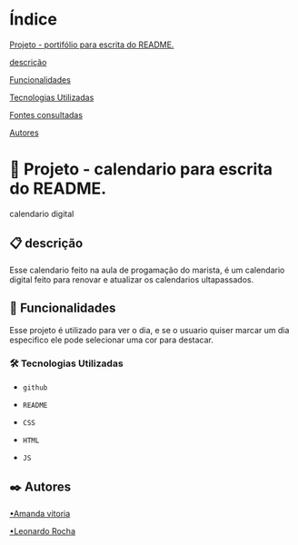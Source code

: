 
 

# Índice

[Projeto - portifólio para escrita do README.](#projeto---portif%C3%B3lio-para-escrita-do-readme)  

[descrição](#descri%C3%A7%C3%A3o)  

[Funcionalidades](#funcionalidades)    

[Tecnologias Utilizadas](#tecnologias-utilizadas)  

[Fontes consultadas](#fontes-consultadas)    

[Autores](#autores)  

 

#  📅 Projeto - calendario para escrita do README.

calendario digital

## 📋 descrição

Esse calendario feito na aula de progamação do marista, é um calendario digital feito para renovar e atualizar os calendarios ultapassados.

## 🔧 Funcionalidades

Esse projeto é utilizado para ver o dia, e se o usuario quiser marcar um dia especifico ele pode selecionar uma cor para destacar.


### 🛠️ Tecnologias Utilizadas

   - `github`  

   - `README`

   - `CSS`  

   - `HTML`  

   - `JS`  
 
## ✒️ Autores

[•Amanda vitoria](https://github.com/amandvitoria)  

[•Leonardo Rocha](https://github.com/LeonardoRochaMarista)  
